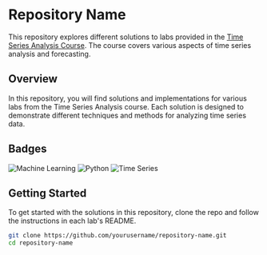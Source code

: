 # Repository Name

This repository explores different solutions to labs provided in the [Time Series Analysis Course](https://example.com/time-series-course). The course covers various aspects of time series analysis and forecasting.

## Overview

In this repository, you will find solutions and implementations for various labs from the Time Series Analysis course. Each solution is designed to demonstrate different techniques and methods for analyzing time series data.

## Badges

![Machine Learning](https://img.shields.io/badge/Machine%20Learning-blue)
![Python](https://img.shields.io/badge/Python-blue)
![Time Series](https://img.shields.io/badge/Time%20Series-blue)

## Getting Started

To get started with the solutions in this repository, clone the repo and follow the instructions in each lab's README.

```bash
git clone https://github.com/yourusername/repository-name.git
cd repository-name
